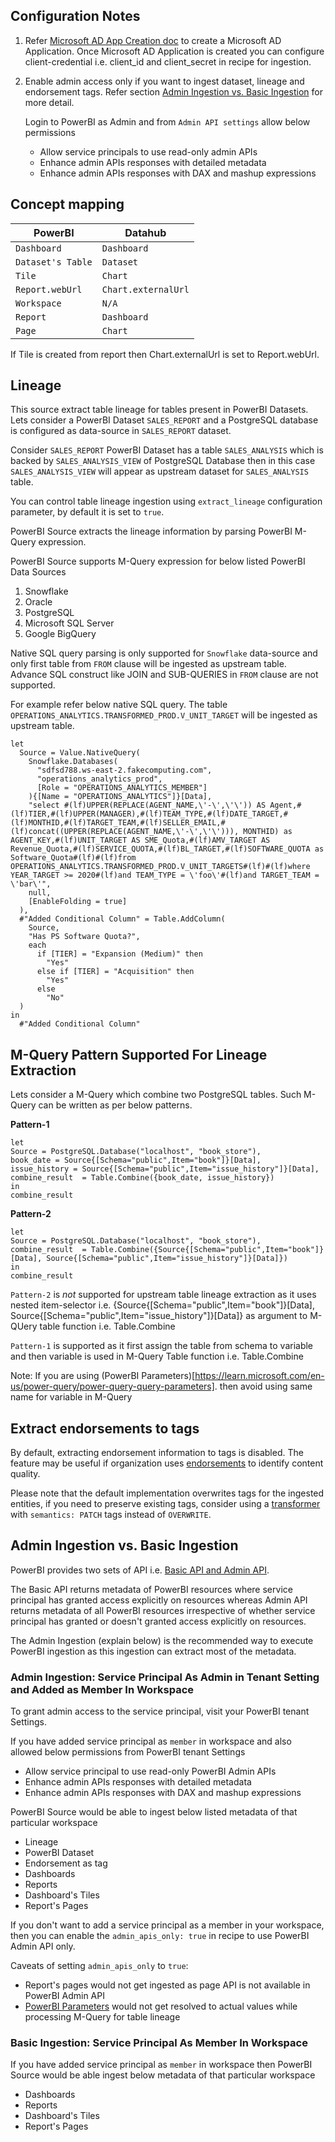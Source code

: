 ## Configuration Notes
1. Refer [Microsoft AD App Creation doc](https://docs.microsoft.com/en-us/power-bi/developer/embedded/embed-service-principal) to create a Microsoft AD Application. Once Microsoft AD Application is created you can configure client-credential i.e. client_id and client_secret in recipe for ingestion.
2. Enable admin access only if you want to ingest dataset, lineage and endorsement tags. Refer section [Admin Ingestion vs. Basic Ingestion](#admin-ingestion-vs-basic-ingestion) for more detail. 

    Login to PowerBI as Admin and from `Admin API settings` allow below permissions

    - Allow service principals to use read-only admin APIs
    - Enhance admin APIs responses with detailed metadata
    - Enhance admin APIs responses with DAX and mashup expressions

## Concept mapping 

| PowerBI              | Datahub                 |                                                                                               
|-----------------------|---------------------|
| `Dashboard`           | `Dashboard`         |
| `Dataset's Table`     | `Dataset`           |
| `Tile`                | `Chart`             |
| `Report.webUrl`       | `Chart.externalUrl` |
| `Workspace`           | `N/A`               |
| `Report`              | `Dashboard`         |
| `Page`                | `Chart`             |

If Tile is created from report then Chart.externalUrl is set to Report.webUrl.

## Lineage

This source extract table lineage for tables present in PowerBI Datasets. Lets consider a PowerBI Dataset `SALES_REPORT` and a PostgreSQL database is configured as data-source in `SALES_REPORT` dataset. 

Consider `SALES_REPORT` PowerBI Dataset has a table `SALES_ANALYSIS` which is backed by `SALES_ANALYSIS_VIEW` of PostgreSQL Database then in this case `SALES_ANALYSIS_VIEW` will appear as upstream dataset for `SALES_ANALYSIS` table.

You can control table lineage ingestion using `extract_lineage` configuration parameter, by default it is set to `true`. 

PowerBI Source extracts the lineage information by parsing PowerBI M-Query expression.

PowerBI Source supports M-Query expression for below listed PowerBI Data Sources 

1.  Snowflake 
2.  Oracle 
3.  PostgreSQL
4.  Microsoft SQL Server
5.  Google BigQuery

Native SQL query parsing is only supported for `Snowflake` data-source and only first table from `FROM` clause will be ingested as upstream table. Advance SQL construct like JOIN and SUB-QUERIES in `FROM` clause are not supported.

For example refer below native SQL query. The table `OPERATIONS_ANALYTICS.TRANSFORMED_PROD.V_UNIT_TARGET` will be ingested as upstream table.

```shell
let
  Source = Value.NativeQuery(
    Snowflake.Databases(
      "sdfsd788.ws-east-2.fakecomputing.com", 
      "operations_analytics_prod", 
      [Role = "OPERATIONS_ANALYTICS_MEMBER"]
    ){[Name = "OPERATIONS_ANALYTICS"]}[Data], 
    "select #(lf)UPPER(REPLACE(AGENT_NAME,\'-\',\'\')) AS Agent,#(lf)TIER,#(lf)UPPER(MANAGER),#(lf)TEAM_TYPE,#(lf)DATE_TARGET,#(lf)MONTHID,#(lf)TARGET_TEAM,#(lf)SELLER_EMAIL,#(lf)concat((UPPER(REPLACE(AGENT_NAME,\'-\',\'\'))), MONTHID) as AGENT_KEY,#(lf)UNIT_TARGET AS SME_Quota,#(lf)AMV_TARGET AS Revenue_Quota,#(lf)SERVICE_QUOTA,#(lf)BL_TARGET,#(lf)SOFTWARE_QUOTA as Software_Quota#(lf)#(lf)from OPERATIONS_ANALYTICS.TRANSFORMED_PROD.V_UNIT_TARGETS#(lf)#(lf)where YEAR_TARGET >= 2020#(lf)and TEAM_TYPE = \'foo\'#(lf)and TARGET_TEAM = \'bar\'", 
    null, 
    [EnableFolding = true]
  ), 
  #"Added Conditional Column" = Table.AddColumn(
    Source, 
    "Has PS Software Quota?", 
    each 
      if [TIER] = "Expansion (Medium)" then
        "Yes"
      else if [TIER] = "Acquisition" then
        "Yes"
      else
        "No"
  )
in
  #"Added Conditional Column"
```

## M-Query Pattern Supported For Lineage Extraction
Lets consider a M-Query which combine two PostgreSQL tables. Such M-Query can be written as per below patterns.

**Pattern-1**

```shell
let
Source = PostgreSQL.Database("localhost", "book_store"),
book_date = Source{[Schema="public",Item="book"]}[Data],
issue_history = Source{[Schema="public",Item="issue_history"]}[Data],
combine_result  = Table.Combine({book_date, issue_history})
in
combine_result
```

**Pattern-2**

```shell
let
Source = PostgreSQL.Database("localhost", "book_store"),
combine_result  = Table.Combine({Source{[Schema="public",Item="book"]}[Data], Source{[Schema="public",Item="issue_history"]}[Data]})
in
combine_result
```

`Pattern-2` is *not* supported for upstream table lineage extraction as it uses nested item-selector i.e. {Source{[Schema="public",Item="book"]}[Data], Source{[Schema="public",Item="issue_history"]}[Data]} as argument to M-QUery table function i.e. Table.Combine

`Pattern-1` is supported as it first assign the table from schema to variable and then variable is used in M-Query Table function i.e. Table.Combine

Note: If you are using (PowerBI Parameters)[https://learn.microsoft.com/en-us/power-query/power-query-query-parameters]. then avoid using same name for variable in M-Query

## Extract endorsements to tags

By default, extracting endorsement information to tags is disabled. The feature may be useful if organization uses [endorsements](https://learn.microsoft.com/en-us/power-bi/collaborate-share/service-endorse-content) to identify content quality.

Please note that the default implementation overwrites tags for the ingested entities, if you need to preserve existing tags, consider using a [transformer](../../../../metadata-ingestion/docs/transformer/dataset_transformer.md#simple-add-dataset-globaltags) with `semantics: PATCH` tags instead of `OVERWRITE`.

## Admin Ingestion vs. Basic Ingestion
PowerBI provides two sets of API i.e. [Basic API and Admin API](https://learn.microsoft.com/en-us/rest/api/power-bi/). 

The Basic API returns metadata of PowerBI resources where service principal has granted access explicitly on resources whereas Admin API returns metadata of all PowerBI resources irrespective of whether service principal has granted or doesn't granted access explicitly  on resources.

The Admin Ingestion (explain below) is the recommended way to execute PowerBI ingestion as this ingestion can extract most of the metadata.


### Admin Ingestion: Service Principal As Admin in Tenant Setting and Added as Member In Workspace
To grant admin access to the service principal, visit your PowerBI tenant Settings.

If you have added service principal as `member` in workspace and also allowed below permissions from PowerBI tenant Settings

  - Allow service principal to use read-only PowerBI Admin APIs
  - Enhance admin APIs responses with detailed metadata
  - Enhance admin APIs responses with DAX and mashup expressions

PowerBI Source would be able to ingest below listed metadata of that particular workspace 

  - Lineage 
  - PowerBI Dataset 
  - Endorsement as tag
  - Dashboards 
  - Reports 
  - Dashboard's Tiles
  - Report's Pages

If you don't want to add a service principal as a member in your workspace, then you can enable the `admin_apis_only: true` in recipe to use PowerBI Admin API only. 

Caveats of setting `admin_apis_only` to `true`:
  - Report's pages would not get ingested as page API is not available in PowerBI Admin API
  - [PowerBI Parameters](https://learn.microsoft.com/en-us/power-query/power-query-query-parameters) would not get resolved to actual values while processing M-Query for table lineage


### Basic Ingestion: Service Principal As Member In Workspace 
If you have added service principal as `member` in workspace then PowerBI Source would be able ingest below metadata of that particular workspace 

  - Dashboards 
  - Reports 
  - Dashboard's Tiles
  - Report's Pages